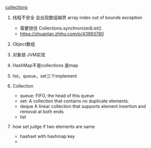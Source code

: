 [collections](https://github.com/Snailclimb/JavaGuide/blob/master/docs/java/collection/Java%E9%9B%86%E5%90%88%E6%A1%86%E6%9E%B6%E5%B8%B8%E8%A7%81%E9%9D%A2%E8%AF%95%E9%A2%98.md#112-%E8%AF%B4%E8%AF%B4-listsetmap-%E4%B8%89%E8%80%85%E7%9A%84%E5%8C%BA%E5%88%AB)
1. 线程不安全 会出现数组越界 array index out of bounds exception
   - 需要锁住 Collections.synchronizedList()
   - https://zhuanlan.zhihu.com/p/43993780
    
2. Object数组
3. 对象锁 JVM实现
4. HashMap不是collections 是map
5. list，queue，set三个implement 
6. Collection
   - queue: FIFO,  the head of this queue
   - set: A collection that contains no duplicate elements.
   - deque A linear collection that supports element insertion and removal at both ends
   - list
7. how set judge if two elements are same
   - hashset with hashmap key
   - 